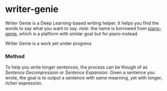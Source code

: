 # writer-genie

Writer Genie is a Deep Learning-based writing helper. It helps you find the words to say what you want to say. *note*: the name is borrowed from [piano-genie](https://magenta.tensorflow.org/pianogenie), which is a platform with similar goal but for piano instead.

Writer Genie is a work yet under progress

### Method

 To help you write longer sentences, the process can be though of as *Sentence Decompression* or *Sentence Expansion*. Given a sentence you wrote, the goal is to output a sentence with same mearning, yet with longer, richer expression.
